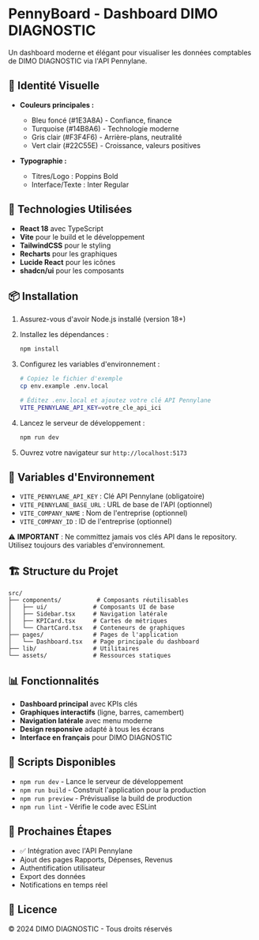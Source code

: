 # PennyBoard - Dashboard DIMO DIAGNOSTIC

Un dashboard moderne et élégant pour visualiser les données comptables de DIMO DIAGNOSTIC via l'API Pennylane.

## 🎨 Identité Visuelle

- **Couleurs principales :**
  - Bleu foncé (#1E3A8A) - Confiance, finance
  - Turquoise (#14B8A6) - Technologie moderne
  - Gris clair (#F3F4F6) - Arrière-plans, neutralité
  - Vert clair (#22C55E) - Croissance, valeurs positives

- **Typographie :**
  - Titres/Logo : Poppins Bold
  - Interface/Texte : Inter Regular

## 🚀 Technologies Utilisées

- **React 18** avec TypeScript
- **Vite** pour le build et le développement
- **TailwindCSS** pour le styling
- **Recharts** pour les graphiques
- **Lucide React** pour les icônes
- **shadcn/ui** pour les composants

## 📦 Installation

1. Assurez-vous d'avoir Node.js installé (version 18+)
2. Installez les dépendances :
   ```bash
   npm install
   ```

3. Configurez les variables d'environnement :
   ```bash
   # Copiez le fichier d'exemple
   cp env.example .env.local
   
   # Éditez .env.local et ajoutez votre clé API Pennylane
   VITE_PENNYLANE_API_KEY=votre_cle_api_ici
   ```

4. Lancez le serveur de développement :
   ```bash
   npm run dev
   ```

5. Ouvrez votre navigateur sur `http://localhost:5173`

## 🔐 Variables d'Environnement

- `VITE_PENNYLANE_API_KEY` : Clé API Pennylane (obligatoire)
- `VITE_PENNYLANE_BASE_URL` : URL de base de l'API (optionnel)
- `VITE_COMPANY_NAME` : Nom de l'entreprise (optionnel)
- `VITE_COMPANY_ID` : ID de l'entreprise (optionnel)

⚠️ **IMPORTANT** : Ne committez jamais vos clés API dans le repository. Utilisez toujours des variables d'environnement.

## 🏗️ Structure du Projet

```
src/
├── components/          # Composants réutilisables
│   ├── ui/             # Composants UI de base
│   ├── Sidebar.tsx     # Navigation latérale
│   ├── KPICard.tsx     # Cartes de métriques
│   └── ChartCard.tsx   # Conteneurs de graphiques
├── pages/              # Pages de l'application
│   └── Dashboard.tsx   # Page principale du dashboard
├── lib/                # Utilitaires
└── assets/             # Ressources statiques
```

## 📊 Fonctionnalités

- **Dashboard principal** avec KPIs clés
- **Graphiques interactifs** (ligne, barres, camembert)
- **Navigation latérale** avec menu moderne
- **Design responsive** adapté à tous les écrans
- **Interface en français** pour DIMO DIAGNOSTIC

## 🔧 Scripts Disponibles

- `npm run dev` - Lance le serveur de développement
- `npm run build` - Construit l'application pour la production
- `npm run preview` - Prévisualise la build de production
- `npm run lint` - Vérifie le code avec ESLint

## 🎯 Prochaines Étapes

- ✅ Intégration avec l'API Pennylane
- Ajout des pages Rapports, Dépenses, Revenus
- Authentification utilisateur
- Export des données
- Notifications en temps réel

## 📝 Licence

© 2024 DIMO DIAGNOSTIC - Tous droits réservés

